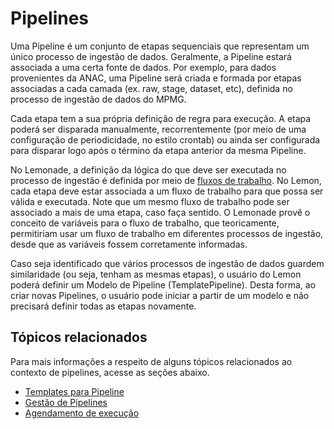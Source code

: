 # Pipelines

Uma Pipeline é um conjunto de etapas sequenciais que representam um único processo de ingestão de dados. Geralmente, a Pipeline estará associada a uma certa fonte de dados. Por exemplo, para dados provenientes da ANAC, uma Pipeline será criada e formada por etapas associadas a cada camada (ex. raw, stage, dataset, etc), definida no processo de ingestão de dados do MPMG.

Cada etapa tem a sua própria definição de regra para execução. A etapa poderá ser disparada manualmente, recorrentemente (por meio de uma configuração de periodicidade, no estilo crontab) ou ainda ser configurada para disparar logo após o término da etapa anterior da mesma Pipeline. 

No Lemonade, a definição da lógica do que deve ser executada no processo de ingestão é definida por meio de [fluxos de trabalho](../workflows/index.md). No Lemon, cada etapa deve estar associada a um fluxo de trabalho para que possa ser válida e executada. Note que um mesmo fluxo de trabalho pode ser associado a mais de uma etapa, caso faça sentido. O Lemonade provê o conceito de variáveis para o fluxo de trabalho, que teoricamente, permitiriam usar um fluxo de trabalho em diferentes processos de ingestão, desde que as variáveis fossem corretamente informadas.

Caso seja identificado que vários processos de ingestão de dados guardem similaridade (ou seja, tenham as mesmas etapas), o usuário do Lemon poderá definir um Modelo de Pipeline (TemplatePipeline). Desta forma, ao criar novas Pipelines, o usuário pode iniciar a partir de um modelo e não precisará definir todas as etapas novamente.

## Tópicos relacionados

Para mais informações a respeito de alguns tópicos relacionados ao contexto de pipelines, acesse as seções abaixo.

- [Templates para Pipeline](../pipelines/pipeline-template.md)
- [Gestão de Pipelines](../pipelines/pipeline-management.md)
- [Agendamento de execução](../pipelines/execution-schedule.md)
